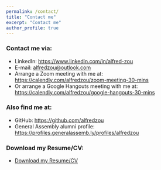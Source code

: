 ```yaml
---
permalink: /contact/
title: "Contact me"
excerpt: "Contact me"
author_profile: true
---
```


### Contact me via:

* LinkedIn: https://www.linkedin.com/in/alfred-zou
* E-mail: alfredzou@outlook.com
* Arrange a Zoom meeting with me at: https://calendly.com/alfredzou/zoom-meeting-30-mins
* Or arrange a Google Hangouts meeting with me at: https://calendly.com/alfredzou/google-hangouts-30-mins

### Also find me at:

* GitHub: https://github.com/alfredzou
* General Assembly alumni profile: https://profiles.generalassemb.ly/profiles/alfredzou

### Download my Resume/CV:

* [Download my Resume/CV](https://github.com/alfredzou/alfredzou.github.io/raw/master/files/Alfred%20Zou%20Resume.pdf)
